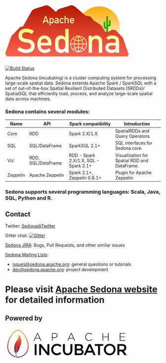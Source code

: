 <img src="./sedona_logo.png" width="400">

[![Build Status](https://travis-ci.org/apache/incubator-sedona.svg?branch=master)](https://travis-ci.org/apache/incubator-sedona)

Apache Sedona (incubating) is a cluster computing system for processing large-scale spatial data. Sedona extends Apache Spark / SparkSQL with a set of out-of-the-box Spatial Resilient Distributed Datasets (SRDDs)/ SpatialSQL that efficiently load, process, and analyze large-scale spatial data across machines.

### Sedona contains several modules:

| Name  |  API |  Spark compatibility|Introduction|
|---|---|---|---|
|Core  | RDD  | Spark 2.X/1.X  |SpatialRDDs and Query Operators. |
|SQL  | SQL/DataFrame  | SparkSQL 2.1+ |SQL interfaces for Sedona core.|
|Viz |  RDD, SQL/DataFrame | RDD - Spark 2.X/1.X, SQL - Spark 2.1+|Visualization for Spatial RDD and DataFrame.|
|Zeppelin |  Apache Zeppelin | Spark 2.1+, Zeppelin 0.8.1+| Plugin for Apache Zeppelin|

### Sedona supports several programming languages: Scala, Java, SQL, Python and R.

## Contact

Twitter: [Sedona@Twitter](https://twitter.com/ApacheSedona)

Gitter chat: [![Gitter](https://badges.gitter.im/apache/sedona.svg)](https://gitter.im/apache/sedona?utm_source=badge&utm_medium=badge&utm_campaign=pr-badge)

[Sedona JIRA](https://issues.apache.org/jira/projects/SEDONA): Bugs, Pull Requests, and other similar issues

[Sedona Mailing Lists](https://lists.apache.org/list.html?sedona.apache.org): 

* [issues@sedona.apache.org](https://lists.apache.org/list.html?issues@sedona.apache.org): general questions or tutorials
* [dev@sedona.apache.org](https://lists.apache.org/list.html?dev@sedona.apache.org): project development 

# Please visit [Apache Sedona website](http://sedona.apache.org/) for detailed information

## Powered by

<img src="./incubator_logo.png" width="400">
